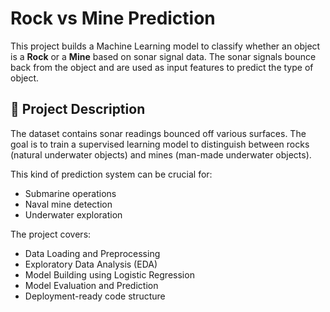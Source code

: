 # Rock vs Mine Prediction

This project builds a Machine Learning model to classify whether an object is a **Rock** or a **Mine** based on sonar signal data. The sonar signals bounce back from the object and are used as input features to predict the type of object.

## 📝 Project Description

The dataset contains sonar readings bounced off various surfaces. The goal is to train a supervised learning model to distinguish between rocks (natural underwater objects) and mines (man-made underwater objects). 

This kind of prediction system can be crucial for:
- Submarine operations
- Naval mine detection
- Underwater exploration

The project covers:
- Data Loading and Preprocessing
- Exploratory Data Analysis (EDA)
- Model Building using Logistic Regression
- Model Evaluation and Prediction
- Deployment-ready code structure


